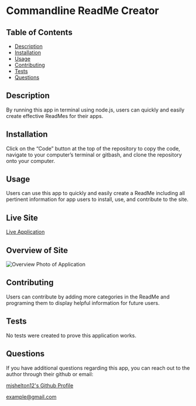# Commandline ReadMe Creator
   
  ## Table of Contents
  - [Description](#Description)  
  - [Installation](#Installation)
  - [Usage](#Usage)
  - [Contributing](#Contributing)
  - [Tests](#Tests)
  - [Questions](#Questions)
  
  ## Description

  By running this app in terminal using node.js, users can quickly and easily create effective ReadMes for their apps.

   

  ## Installation

  Click on the “Code” button at the top of the repository to copy the code, navigate to your computer’s terminal or gitbash, and clone the repository onto your computer.

  ## Usage

  Users can use this app to quickly and easily create a ReadMe including all pertinent information for app users to install, use, and contribute to the site.

  ## Live Site

  [Live Application](https://github.com/mjshelton12/Commandline_Readme_Creator)

  ## Overview of Site

  ![Overview Photo of Application](https://i.imgur.com/laBl6gL.jpg)

  ## Contributing

  Users can contribute by adding more categories in the ReadMe and programing them to display helpful information for future users.

  ## Tests

  No tests were created to prove this application works.

  ## Questions

  If you have additional questions regarding this app, you can reach out to the author through their github or email:

  [mjshelton12's Github Profile](http://www.github.com/mjshelton12)

  [example@gmail.com](mailto:example@gmail.com)

